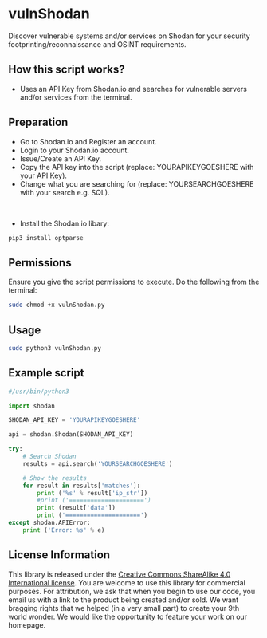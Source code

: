 # vulnShodan
Discover vulnerable systems and/or services on Shodan for your security footprinting/reconnaissance and OSINT requirements.

## How this script works?
- Uses an API Key from Shodan.io and searches for vulnerable servers and/or services from the terminal.

## Preparation
- Go to Shodan.io and Register an account.
- Login to your Shodan.io account.
- Issue/Create an API Key.
- Copy the API key into the script (replace: YOURAPIKEYGOESHERE with your API Key).
- Change what you are searching for (replace: YOURSEARCHGOESHERE with your search e.g. SQL).

<br>

- Install the Shodan.io libary:
```bash
pip3 install optparse
```

## Permissions

Ensure you give the script permissions to execute. Do the following from the terminal:
```bash
sudo chmod +x vulnShodan.py
```

## Usage
```bash
sudo python3 vulnShodan.py
```

## Example script
```python
#/usr/bin/python3

import shodan

SHODAN_API_KEY = 'YOURAPIKEYGOESHERE'

api = shodan.Shodan(SHODAN_API_KEY)

try:
	# Search Shodan
	results = api.search('YOURSEARCHGOESHERE')

	# Show the results
	for result in results['matches']:
		print ('%s' % result['ip_str'])
		#print ('=====================')
		print (result['data'])
		print ('=====================')
except shodan.APIError:
	print ('Error: %s' % e)
```

## License Information

This library is released under the [Creative Commons ShareAlike 4.0 International license](https://creativecommons.org/licenses/by-sa/4.0/). You are welcome to use this library for commercial purposes. For attribution, we ask that when you begin to use our code, you email us with a link to the product being created and/or sold. We want bragging rights that we helped (in a very small part) to create your 9th world wonder. We would like the opportunity to feature your work on our homepage.
